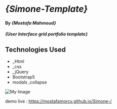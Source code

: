 
# _{Simone-Template}_

#### By _**{Mostafa Mahmoud}**_

#### _{User Interface grid portfolio template}_

## Technologies Used

* _Html
* _css
* _jQuery
* Bootstrap5
* modals ,collapse  


![My Image](Web%20capture%20(Daniels).jpeg)

demo live : https://mostafamorcy.github.io/Simone-/
